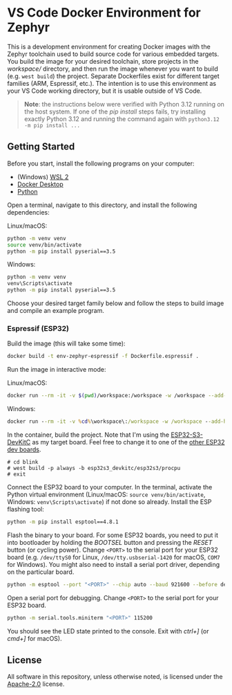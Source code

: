 # VS Code Docker Environment for Zephyr

This is a development environment for creating Docker images with the Zephyr toolchain used to build source code for various embedded targets. You build the image for your desired toolchain, store projects in the *workspace/* directory, and then run the image whenever you want to build (e.g. `west build`) the project. Separate Dockerfiles exist for different target families (ARM, Espressif, etc.). The intention is to use this environment as your VS Code working directory, but it is usable outside of VS Code.

> **Note**: the instructions below were verified with Python 3.12 running on the host system. If one of the *pip install* steps fails, try installing exactly Python 3.12 and running the command again with `python3.12 -m pip install ...`

## Getting Started

Before you start, install the following programs on your computer:

 * (Windows) [WSL 2](https://learn.microsoft.com/en-us/windows/wsl/install)
 * [Docker Desktop](https://www.docker.com/products/docker-desktop/)
 * [Python](https://www.python.org/downloads/)

Open a terminal, navigate to this directory, and install the following dependencies:

Linux/macOS:
```sh
python -m venv venv
source venv/bin/activate
python -m pip install pyserial==3.5
```

Windows:
```bat
python -m venv venv
venv\Scripts\activate
python -m pip install pyserial==3.5
```

Choose your desired target family below and follow the steps to build image and compile an example program.

### Espressif (ESP32)

Build the image (this will take some time):

```sh
docker build -t env-zephyr-espressif -f Dockerfile.espressif .
```

Run the image in interactive mode:

Linux/macOS:
```sh
docker run --rm -it -v $(pwd)/workspace:/workspace -w /workspace --add-host=host.docker.internal:host-gateway env-zephyr-espressif bash
```

Windows:
```bat
docker run --rm -it -v %cd%\workspace\:/workspace -w /workspace --add-host=host.docker.internal:host-gateway env-zephyr-espressif bash
```

In the container, build the project. Note that I'm using the [ESP32-S3-DevKitC](https://docs.espressif.com/projects/esp-idf/en/stable/esp32s3/hw-reference/esp32s3/user-guide-devkitc-1.html) as my target board. Feel free to change it to one of the [other ESP32 dev boards](https://docs.zephyrproject.org/latest/boards/index.html#vendor=espressif).

```
# cd blink
# west build -p always -b esp32s3_devkitc/esp32s3/procpu
# exit
```

Connect the ESP32 board to your computer. In the terminal, activate the Python virtual environment (Linux/macOS: `source venv/bin/activate`, Windows: `venv\Scripts\activate`) if not done so already. Install the ESP flashing tool:

```sh
python -m pip install esptool==4.8.1 
```

Flash the binary to your board. For some ESP32 boards, you need to put it into bootloader by holding the *BOOTSEL* button and pressing the *RESET* button (or cycling power). Change `<PORT>` to the serial port for your ESP32 board (e.g. `/dev/ttyS0` for Linux, `/dev/tty.usbserial-1420` for macOS, `COM7` for Windows). You might also need to install a serial port driver, depending on the particular board.

```sh
python -m esptool --port "<PORT>" --chip auto --baud 921600 --before default_reset --after hard_reset write_flash -u --flash_mode keep --flash_freq 40m --flash_size detect 0x0 workspace/blink/build/zephyr/zephyr.bin
```

Open a serial port for debugging. Change `<PORT>` to the serial port for your ESP32 board.

```sh
python -m serial.tools.miniterm "<PORT>" 115200
```

You should see the LED state printed to the console. Exit with *ctrl+]* (or *cmd+]* for macOS).

## License

All software in this repository, unless otherwise noted, is licensed under the [Apache-2.0](https://www.apache.org/licenses/LICENSE-2.0) license.
